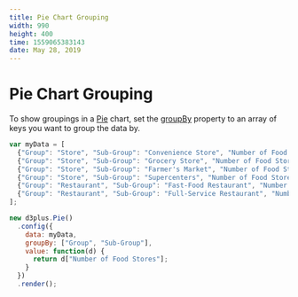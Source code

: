 ```yaml
---
title: Pie Chart Grouping
width: 990
height: 400
time: 1559065383143
date: May 28, 2019
---
```


# Pie Chart Grouping

To show groupings in a [Pie](http://d3plus.org/docs/#Pie) chart, set the [groupBy](http://d3plus.org/docs/#Viz.groupBy) property to an array of keys you want to group the data by.

```js
var myData = [
  {"Group": "Store", "Sub-Group": "Convenience Store", "Number of Food Stores": 100},
  {"Group": "Store", "Sub-Group": "Grocery Store", "Number of Food Stores": 150},
  {"Group": "Store", "Sub-Group": "Farmer's Market", "Number of Food Stores": 50},
  {"Group": "Store", "Sub-Group": "Supercenters", "Number of Food Stores": 30},
  {"Group": "Restaurant", "Sub-Group": "Fast-Food Restaurant", "Number of Food Stores": 60},
  {"Group": "Restaurant", "Sub-Group": "Full-Service Restaurant", "Number of Food Stores": 120}
];

new d3plus.Pie()
  .config({
    data: myData,
    groupBy: ["Group", "Sub-Group"],
    value: function(d) {
      return d["Number of Food Stores"];
    }
  })
  .render();
```
